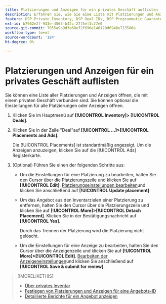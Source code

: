 ```yaml
---
title: Platzierungen und Anzeigen für ein privates Geschäft auflisten
description: Erfahren Sie, wie Sie eine Liste mit Platzierungen und Anzeigen öffnen, die mit einem privaten Kauf verknüpft sind.
feature: DSP Private Inventory, DSP Deal IDs, DSP Programmatic Guaranteed Deals
exl-id: b7962e2f-933e-4563-b42c-27f5ef3c77e0
source-git-commit: 7055a9b9d3a68ef2f690e146128d6946e713586a
workflow-type: tm+mt
source-wordcount: '184'
ht-degree: 0%

---
```


# Platzierungen und Anzeigen für ein privates Geschäft auflisten

Sie können eine Liste aller Platzierungen und Anzeigen öffnen, die mit einem privaten Geschäft verbunden sind. Sie können optional die Einstellungen für alle Platzierungen oder Anzeigen öffnen.

1. Klicken Sie im Hauptmenü auf **[!UICONTROL Inventory]> [!UICONTROL Deals].**

1. Klicken Sie in der Zeile &quot;Deal&quot;auf  **[!UICONTROL ...]>[!UICONTROL Placements and Ads]**.

   Die [!UICONTROL Placements] ist standardmäßig angezeigt. Um die Anzeigen anzuzeigen, klicken Sie auf die [!UICONTROL Ads] Registerkarte.

1. (Optional) Führen Sie einen der folgenden Schritte aus:

   * Um die Einstellungen für eine Platzierung zu bearbeiten, halten Sie den Cursor über die Platzierungszeile und klicken Sie auf **[!UICONTROL Edit]**. [Platzierungseinstellungen bearbeiten](/help/dsp/campaign-management/placements/placement-settings.md)und klicken Sie anschließend auf **[!UICONTROL Update placement]**.

   * Um das Angebot aus den Inventarzielen einer Platzierung zu entfernen, halten Sie den Cursor über die Platzierungszeile und klicken Sie auf **[!UICONTROL More]>[!UICONTROL Detach Placement]**. Klicken Sie in der Bestätigungsnachricht auf **[!UICONTROL Yes]**.

      Durch das Trennen der Platzierung wird die Platzierung nicht gelöscht.

   * Um die Einstellungen für eine Anzeige zu bearbeiten, halten Sie den Cursor über die Anzeigenzeile und klicken Sie auf **[!UICONTROL More]>[!UICONTROL Edit]**. [Bearbeiten der Anzeigeneinstellungen](/help/dsp/campaign-management/ads/ad-edit.md)und klicken Sie anschließend auf **[!UICONTROL Save & submit for review]**.

>[!MORELIKETHIS]
>
>* [Über privates Inventar](private-inventory-about.md)
>* [Festlegen von Platzierungen und Anzeigen für eine Angebots-ID](deal-id-attach-placements.md)
>* [Detaillierte Berichte für ein Angebot anzeigen](deal-view-report.md)

